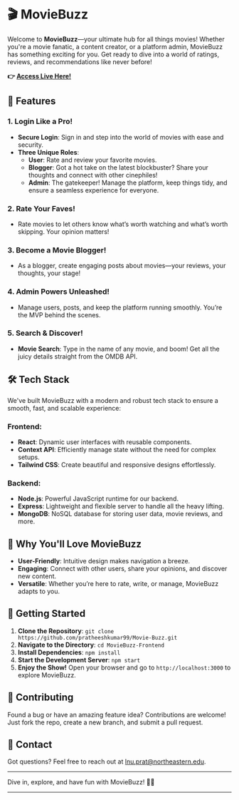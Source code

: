 # 🎬 MovieBuzz

Welcome to **MovieBuzz**—your ultimate hub for all things movies! Whether you're a movie fanatic, a content creator, or a platform admin, MovieBuzz has something exciting for you. Get ready to dive into a world of ratings, reviews, and recommendations like never before!

**👉 [Access Live Here!](https://movie-buzz-frontend.vercel.app/)**

## 🚀 Features

### 1. Login Like a Pro!
- **Secure Login**: Sign in and step into the world of movies with ease and security.
- **Three Unique Roles**:
  - **User**: Rate and review your favorite movies.
  - **Blogger**: Got a hot take on the latest blockbuster? Share your thoughts and connect with other cinephiles!
  - **Admin**: The gatekeeper! Manage the platform, keep things tidy, and ensure a seamless experience for everyone.

### 2. Rate Your Faves!
- Rate movies to let others know what’s worth watching and what’s worth skipping. Your opinion matters!

### 3. Become a Movie Blogger!
- As a blogger, create engaging posts about movies—your reviews, your thoughts, your stage! 

### 4. Admin Powers Unleashed!
- Manage users, posts, and keep the platform running smoothly. You’re the MVP behind the scenes.

### 5. Search & Discover!
- **Movie Search**: Type in the name of any movie, and boom! Get all the juicy details straight from the OMDB API.

## 🛠️ Tech Stack

We've built MovieBuzz with a modern and robust tech stack to ensure a smooth, fast, and scalable experience:

### Frontend:
- **React**: Dynamic user interfaces with reusable components.
- **Context API**: Efficiently manage state without the need for complex setups.
- **Tailwind CSS**: Create beautiful and responsive designs effortlessly.

### Backend:
- **Node.js**: Powerful JavaScript runtime for our backend.
- **Express**: Lightweight and flexible server to handle all the heavy lifting.
- **MongoDB**: NoSQL database for storing user data, movie reviews, and more.

## 🎉 Why You'll Love MovieBuzz
- **User-Friendly**: Intuitive design makes navigation a breeze.
- **Engaging**: Connect with other users, share your opinions, and discover new content.
- **Versatile**: Whether you’re here to rate, write, or manage, MovieBuzz adapts to you.

## 🌟 Getting Started
1. **Clone the Repository**: `git clone https://github.com/pratheeshkumar99/Movie-Buzz.git`
2. **Navigate to the Directory**: `cd MovieBuzz-Frontend`
3. **Install Dependencies**: `npm install`
4. **Start the Development Server**: `npm start`
5. **Enjoy the Show!** Open your browser and go to `http://localhost:3000` to explore MovieBuzz.

## 🤝 Contributing
Found a bug or have an amazing feature idea? Contributions are welcome! Just fork the repo, create a new branch, and submit a pull request.

## 📧 Contact
Got questions? Feel free to reach out at [lnu.prat@northeastern.edu](mailto:lnu.prat@northeaster.edu).

---

Dive in, explore, and have fun with MovieBuzz! 🍿✨

---

